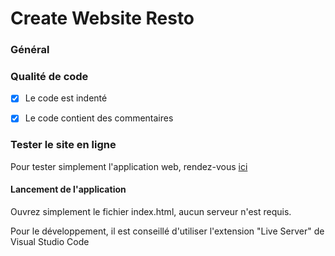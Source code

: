 # Create Website Resto

### Général

### Qualité de code

- [x] Le code est indenté
- [x] Le code contient des commentaires


### Tester le site en ligne

Pour tester simplement l'application web, rendez-vous [ici]()

#### Lancement de l'application

Ouvrez simplement le fichier index.html, aucun serveur n'est requis.

Pour le développement, il est conseillé d'utiliser l'extension "Live Server" de Visual Studio Code